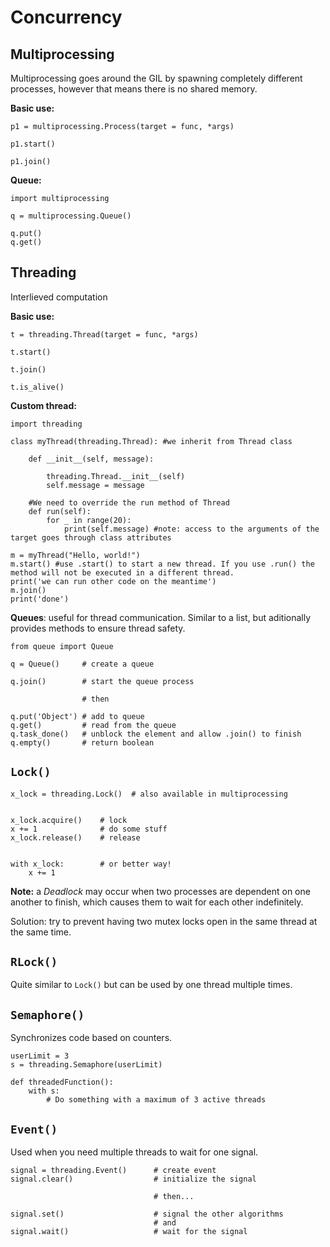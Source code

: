 # Concurrency

## Multiprocessing

Multiprocessing goes around the GIL by spawning completely different processes, however that means there is no shared memory.

**Basic use:**

`p1 = multiprocessing.Process(target = func, *args)`

`p1.start()`

`p1.join()`

**Queue:**

```
import multiprocessing

q = multiprocessing.Queue()

q.put()
q.get()
```

## Threading

Interlieved computation

**Basic use:**

`t = threading.Thread(target = func, *args)`

`t.start()`

`t.join()`

`t.is_alive()`

**Custom thread:**

```
import threading

class myThread(threading.Thread): #we inherit from Thread class

    def __init__(self, message):

        threading.Thread.__init__(self)
        self.message = message

    #We need to override the run method of Thread
    def run(self):
        for _ in range(20):
            print(self.message) #note: access to the arguments of the target goes through class attributes

m = myThread("Hello, world!")
m.start() #use .start() to start a new thread. If you use .run() the method will not be executed in a different thread.
print('we can run other code on the meantime')
m.join()
print('done')
```

**Queues**: useful for thread communication. Similar to a list, but aditionally provides methods to ensure thread safety.

```
from queue import Queue

q = Queue()     # create a queue

q.join()        # start the queue process

                # then

q.put('Object') # add to queue
q.get()         # read from the queue
q.task_done()   # unblock the element and allow .join() to finish
q.empty()       # return boolean
```

## `Lock()`

```
x_lock = threading.Lock()  # also available in multiprocessing


x_lock.acquire()    # lock
x += 1              # do some stuff
x_lock.release()    # release


with x_lock:        # or better way!
    x += 1
```

**Note:** a _Deadlock_ may occur when two processes are dependent on one another to finish, which causes them to wait for each other indefinitely.

Solution: try to prevent having two mutex locks open in the same thread at the same time.

## `RLock()`

Quite similar to `Lock()` but can be used by one thread multiple times.

## `Semaphore()`

Synchronizes code based on counters.

```
userLimit = 3
s = threading.Semaphore(userLimit)

def threadedFunction():
    with s:
        # Do something with a maximum of 3 active threads
```

## `Event()`

Used when you need multiple threads to wait for one signal.

```
signal = threading.Event()      # create event
signal.clear()                  # initialize the signal

                                # then...

signal.set()                    # signal the other algorithms
                                # and
signal.wait()                   # wait for the signal
```
